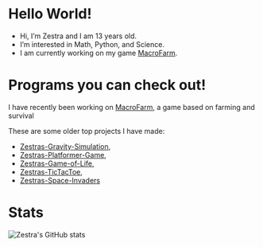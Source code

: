 # Hello World!
 - Hi, I’m Zestra and I am 13 years old.
 - I’m interested in Math, Python, and Science.
 - I am currently working on my game [MacroFarm](https://github.com/zestra/MacroFarm).
 
# Programs you can check out!

I have recently been working on [MacroFarm](https://github.com/zestra/MacroFarm), a game based on farming and survival

These are some older top projects I have made:
 - [Zestras-Gravity-Simulation](https://github.com/zestra/Zestras-Gravity-Simulation),
 - [Zestras-Platformer-Game](https://github.com/zestra/Zestras-Platformer-Game),
 - [Zestras-Game-of-Life](https://github.com/zestra/Zestras-Game-of-Life),
 - [Zestras-TicTacToe](https://github.com/zestra/Zestras-TicTacToe),
 - [Zestras-Space-Invaders](https://github.com/zestra/Zestras-Space-Invaders)

# Stats
![Zestra's GitHub stats](https://github-readme-stats.vercel.app/api?username=zestra)
